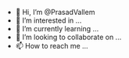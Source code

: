 - 👋 Hi, I’m @PrasadVallem
- 👀 I’m interested in ...
- 🌱 I’m currently learning ...
- 💞️ I’m looking to collaborate on ...
- 📫 How to reach me ...

<!---
PrasadVallem/PrasadVallem is a ✨ special ✨ repository because its `README.md` (this file) appears on your GitHub profile.
You can click the Preview link to take a look at your changes.
--->
